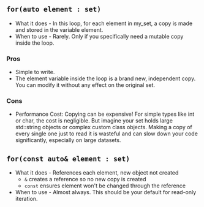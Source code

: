 ## `for(auto element : set)`

- What it does - In this loop, for each element in my_set, a copy is made and stored in the variable element.
- When to use - Rarely. Only if you specifically need a mutable copy inside the loop.

### Pros

- Simple to write.
- The element variable inside the loop is a brand new, independent copy. You can modify it without any effect on the original set.

### Cons

- Performance Cost: Copying can be expensive! For simple types like int or char, the cost is negligible. But imagine your set holds large std::string objects or complex custom class objects. Making a copy of every single one just to read it is wasteful and can slow down your code significantly, especially on large datasets.

## `for(const auto& element : set)`

- What it does - References each element, new object not created
  - `&` creates a reference so no new copy is created
  - `const` ensures element won't be changed through the reference
- When to use - Almost always. This should be your default for read-only iteration.
